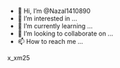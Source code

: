 - 👋 Hi, I’m @Nazal1410890
- 👀 I’m interested in ...
- 🌱 I’m currently learning ...
- 💞️ I’m looking to collaborate on ...
- 📫 How to reach me ...

<!---
Nazal1410890/Nazal1410890 is a ✨ special ✨ repository because its `README.md` (this file) appears on your GitHub profile.
You can click the Preview link to take a look at your changes.
--->x_xm25
